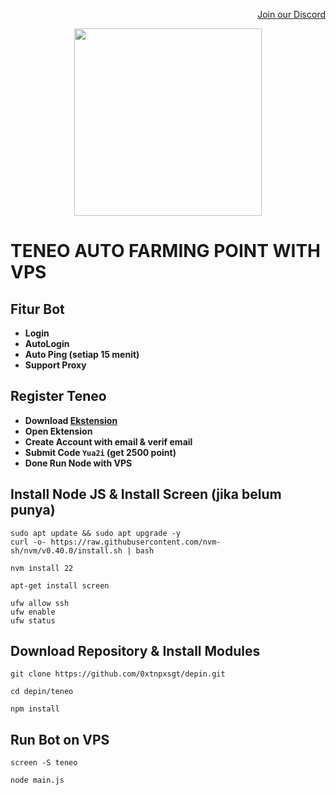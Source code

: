 <p style="font-size:14px" align="right">
<a href="https://discord.gg/UPSfxycf" target="_blank">Join our Discord</a>
</p>

<p align="center">
  <img height="300" height="auto" src="https://user-images.githubusercontent.com/109174478/209359981-dc19b4bf-854d-4a2a-b803-2547a7fa43f2.jpg">
</p>

# TENEO AUTO FARMING POINT WITH VPS
## Fitur Bot
- **Login**
- **AutoLogin**
- **Auto Ping (setiap 15 menit)**
- **Support Proxy**
## Register Teneo
- **Download [Ekstension](https://chromewebstore.google.com/detail/teneo-community-node/emcclcoaglgcpoognfiggmhnhgabppkm)**
- **Open Ektension**
- **Create Account with email & verif email**
- **Submit Code `Yua2i` (get 2500 point)**
- **Done Run Node with VPS**
## Install Node JS & Install Screen (jika belum punya)
```
sudo apt update && sudo apt upgrade -y
curl -o- https://raw.githubusercontent.com/nvm-sh/nvm/v0.40.0/install.sh | bash
```
```
nvm install 22
```
```
apt-get install screen
```
```
ufw allow ssh
ufw enable
ufw status
```
## Download Repository & Install Modules
```
git clone https://github.com/0xtnpxsgt/depin.git
```
```
cd depin/teneo
```
```
npm install
```
## Run Bot on VPS
```
screen -S teneo
```
```
node main.js
```
